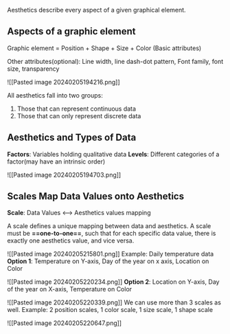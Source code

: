---
---

Aesthetics describe every aspect of a given graphical element. 

## Aspects of a graphic element
Graphic element =  Position + Shape + Size + Color (Basic attributes)

Other attributes(optional): Line width, line dash-dot pattern, Font family, font size, transparency

![[Pasted image 20240205194216.png]]

All aesthetics fall into two groups: 
1. Those that can represent continuous data
2. Those that can only represent discrete data

## Aesthetics and Types of Data
**Factors**: Variables holding qualitative data
**Levels**: Different categories of a factor(may have an intrinsic order)

![[Pasted image 20240205194703.png]]
## Scales Map Data Values onto Aesthetics

**Scale**: Data Values <--> Aesthetics values mapping

A scale defines a unique mapping between data and aesthetics. A scale must be **==one-to-one==**, such that for each specific data value, there is exactly one aesthetics value, and vice versa.

![[Pasted image 20240205215801.png]]
Example: Daily temperature data 
**Option 1**: Temperature on Y-axis, Day of the year on x axis, Location on Color

![[Pasted image 20240205220234.png]]
**Option 2**: Location on Y-axis, Day of the year on X-axis, Temperature on Color

![[Pasted image 20240205220339.png]]
We can use more than 3 scales as well. Example: 
2 position scales, 1 color scale, 1 size scale, 1 shape scale

![[Pasted image 20240205220647.png]]



